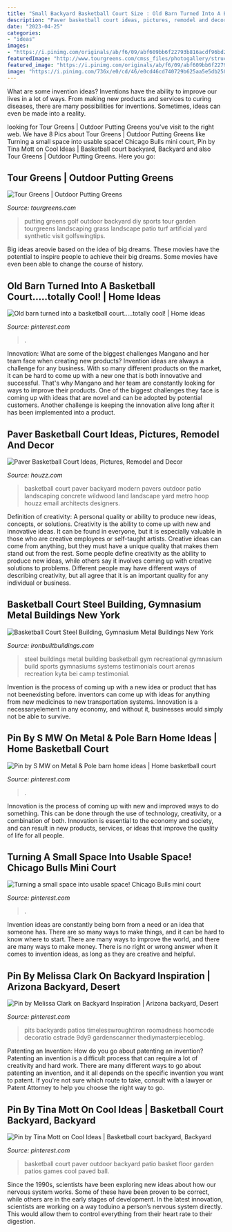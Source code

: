 ```yaml
---
title: "Small Backyard Basketball Court Size : Old Barn Turned Into A Basketball Court.....totally Cool!"
description: "Paver basketball court ideas, pictures, remodel and decor"
date: "2023-04-25"
categories:
- "ideas"
images:
- "https://i.pinimg.com/originals/ab/f6/09/abf609bb6f22793b816acdf96bd223ce.jpg"
featuredImage: "http://www.tourgreens.com/cmss_files/photogallery/structure/Outdoor_Putting_Greens/image51752.jpg"
featured_image: "https://i.pinimg.com/originals/ab/f6/09/abf609bb6f22793b816acdf96bd223ce.jpg"
image: "https://i.pinimg.com/736x/e0/cd/46/e0cd46cd740729b625aa5e5db2583dd5--home-basketball-court-basketball-gym.jpg"
---
```



What are some invention ideas?
Inventions have the ability to improve our lives in a lot of ways. From making new products and services to curing diseases, there are many possibilities for inventions. Sometimes, ideas can even be made into a reality.

	

		
looking for Tour Greens | Outdoor Putting Greens you've visit to the right web. We have 8 Pics about Tour Greens | Outdoor Putting Greens like Turning a small space into usable space! Chicago Bulls mini court, Pin by Tina Mott on Cool Ideas | Basketball court backyard, Backyard and also Tour Greens | Outdoor Putting Greens. Here you go:
		
    
## Tour Greens | Outdoor Putting Greens

<img loading=lazy src="http://www.tourgreens.com/cmss_files/photogallery/structure/Outdoor_Putting_Greens/image51752.jpg" onerror="this.onerror=null;this.src='https://tse4.mm.bing.net/th?id=OIP.RalkUmZxHNN7BQ8jgzUEVgHaFr&amp;pid=15.1';" alt="Tour Greens | Outdoor Putting Greens">

_Source: tourgreens.com_

>putting greens golf outdoor backyard diy sports tour garden tourgreens landscaping grass landscape patio turf artificial yard synthetic visit golfswingtips. 

	

Big ideas areovie based on the idea of big dreams. These movies have the potential to inspire people to achieve their big dreams. Some movies have even been able to change the course of history.

    
## Old Barn Turned Into A Basketball Court.....totally Cool! | Home Ideas

<img loading=lazy src="https://i.pinimg.com/736x/e0/cd/46/e0cd46cd740729b625aa5e5db2583dd5--home-basketball-court-basketball-gym.jpg" onerror="this.onerror=null;this.src='https://tse1.mm.bing.net/th?id=OIP.ZDn_pwwhsnxwq0FkThWbSQHaLN&amp;pid=15.1';" alt="Old barn turned into a basketball court.....totally cool! | Home ideas">

_Source: pinterest.com_

>. 

	

Innovation: What are some of the biggest challenges Mangano and her team face when creating new products?
Invention ideas are always a challenge for any business. With so many different products on the market, it can be hard to come up with a new one that is both innovative and successful. That's why Mangano and her team are constantly looking for ways to improve their products. One of the biggest challenges they face is coming up with ideas that are novel and can be adopted by potential customers. Another challenge is keeping the innovation alive long after it has been implemented into a product.

    
## Paver Basketball Court Ideas, Pictures, Remodel And Decor

<img loading=lazy src="https://st.hzcdn.com/fimgs/b461ffef00c0b919_7581-w500-h400-b0-p0--modern.jpg" onerror="this.onerror=null;this.src='https://tse4.mm.bing.net/th?id=OIP.TDoQRsn8llbBWDe3z3mFkgHaF7&amp;pid=15.1';" alt="Paver Basketball Court Ideas, Pictures, Remodel and Decor">

_Source: houzz.com_

>basketball court paver backyard modern pavers outdoor patio landscaping concrete wildwood land landscape yard metro hoop houzz email architects designers. 

	

Definition of creativity: A personal quality or ability to produce new ideas, concepts, or solutions.
Creativity is the ability to come up with new and innovative ideas. It can be found in everyone, but it is especially valuable in those who are creative employees or self-taught artists. Creative ideas can come from anything, but they must have a unique quality that makes them stand out from the rest. Some people define creativity as the ability to produce new ideas, while others say it involves coming up with creative solutions to problems. Different people may have different ways of describing creativity, but all agree that it is an important quality for any individual or business.

    
## Basketball Court Steel Building, Gymnasium Metal Buildings New York

<img loading=lazy src="https://www.ironbuiltbuildings.com/downloads/testimonials/bei-kyta-01.jpg" onerror="this.onerror=null;this.src='https://tse1.mm.bing.net/th?id=OIP.LP2B1qQQ6n5ZiIvoFzsfRgHaEK&amp;pid=15.1';" alt="Basketball Court Steel Building, Gymnasium Metal Buildings New York">

_Source: ironbuiltbuildings.com_

>steel buildings metal building basketball gym recreational gymnasium build sports gymnasiums systems testimonials court arenas recreation kyta bei camp testimonial. 

	

Invention is the process of coming up with a new idea or product that has not beenexisting before. inventors can come up with ideas for anything from new medicines to new transportation systems. Innovation is a necessaryelement in any economy, and without it, businesses would simply not be able to survive.

    
## Pin By S MW On Metal &amp; Pole Barn Home Ideas | Home Basketball Court

<img loading=lazy src="https://i.pinimg.com/736x/31/fc/49/31fc49e370a8e682a72be883918ca45f.jpg" onerror="this.onerror=null;this.src='https://tse3.mm.bing.net/th?id=OIP.4j8hkuo4h9H7yNorGlIGHQHaFj&amp;pid=15.1';" alt="Pin by S MW on Metal &amp; Pole barn home ideas | Home basketball court">

_Source: pinterest.com_

>. 

	

Innovation is the process of coming up with new and improved ways to do something. This can be done through the use of technology, creativity, or a combination of both. Innovation is essential to the economy and society, and can result in new products, services, or ideas that improve the quality of life for all people.

    
## Turning A Small Space Into Usable Space! Chicago Bulls Mini Court

<img loading=lazy src="https://i.pinimg.com/736x/82/cc/f6/82ccf6d3422ff2f0deaefaab0eda0d8f--chicago-bulls-small-spaces.jpg" onerror="this.onerror=null;this.src='https://tse3.mm.bing.net/th?id=OIP.0X2OnY89rDF9TRLD9pf_twD6D6&amp;pid=15.1';" alt="Turning a small space into usable space! Chicago Bulls mini court">

_Source: pinterest.com_

>. 

	

Invention ideas are constantly being born from a need or an idea that someone has. There are so many ways to make things, and it can be hard to know where to start. There are many ways to improve the world, and there are many ways to make money. There is no right or wrong answer when it comes to invention ideas, as long as they are creative and helpful.

    
## Pin By Melissa Clark On Backyard Inspiration | Arizona Backyard, Desert

<img loading=lazy src="https://i.pinimg.com/originals/ab/f6/09/abf609bb6f22793b816acdf96bd223ce.jpg" onerror="this.onerror=null;this.src='https://tse3.mm.bing.net/th?id=OIP.CMtQL_9hpopPdWz1V_zS_gHaE6&amp;pid=15.1';" alt="Pin by Melissa Clark on Backyard Inspiration | Arizona backyard, Desert">

_Source: pinterest.com_

>pits backyards patios timelesswroughtiron roomadness hoomcode decoratio cstrade 9dy9 gardenscanner thediymasterpieceblog. 

	

Patenting an Invention: How do you go about patenting an invention?
Patenting an invention is a difficult process that can require a lot of creativity and hard work. There are many different ways to go about patenting an invention, and it all depends on the specific invention you want to patent. If you're not sure which route to take, consult with a lawyer or Patent Attorney to help you choose the right way to go.

    
## Pin By Tina Mott On Cool Ideas | Basketball Court Backyard, Backyard

<img loading=lazy src="https://i.pinimg.com/originals/a9/14/20/a914209e6c99f383901d09799017fc98.jpg" onerror="this.onerror=null;this.src='https://tse4.mm.bing.net/th?id=OIP.DIuQKyUA1HlRD7TAOymAtQHaEa&amp;pid=15.1';" alt="Pin by Tina Mott on Cool Ideas | Basketball court backyard, Backyard">

_Source: pinterest.com_

>basketball court paver outdoor backyard patio basket floor garden patios games cool paved ball. 

	

Since the 1990s, scientists have been exploring new ideas about how our nervous system works. Some of these have been proven to be correct, while others are in the early stages of development. In the latest innovation, scientists are working on a way toduino a person’s nervous system directly. This would allow them to control everything from their heart rate to their digestion.

